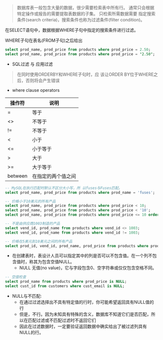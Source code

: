 
> 数据库表一般包含大量的数据，很少需要检索表中所有行。
> 通常只会根据特定操作或报告的需要提取表数据的子集。
> 只检索所需数据需要 指定搜索条件(search criteria)，搜索条件也称为过滤条件(filter condition)。

在SELECT语句中，数据根据WHERE子句中指定的搜索条件进行过滤。

WHERE子句在表名(FROM子句)之后给出

```sql
select prod_name, prod_price from products where prod_price = 2.50;
select prod_name, prod_price from products where prod_price = "2.50";
```

+ SQL过滤 与 应用过滤

> 在同时使用ORDERBY和WHERE子句时，应 该让ORDER BY位于WHERE之后，否则将会产生错误

+ where clause operators

操作符  | 说明
--------|------
=       | 等于
<>      | 不等于
!=      | 不等于
<       | 小于
<=      | 小于等于
>       | 大于
>=      | 大于等于
between | 在指定的两个值之间

```sql
-- MySQL在执行匹配时默认不区分大小写，所 以fuses与Fuses匹配。
select prod_name, prod_price from products where prod_name = 'fuses';

-- 价格小于10美元的所有产品
select prod_name, prod_price from products where prod_price < 10;
select prod_name, prod_price from products where prod_price < '10';
select prod_name, prod_price from products where prod_price <= 10 order by prod_price;

-- 不是由供应商1003制造的产品
select vend_id, prod_name from products where vend_id <> 1003;
select vend_id, prod_name from products where vend_id != 1003;

-- 价格在5美元到10美元之间的所有产品
select prod_id, vend_id, prod_name, prod_price from products where prod_price between 5 and 10 order by prod_price;

```

+ 在创建表时，表设计人员可以指定其中的列是否可以不包含值。在一个列不包含值时，称其为包含空值NULL。
    + NULL 无值(no value)，它与字段包含0、空字符串或仅仅包含空格不同。

```sql
-- 空值检查
select prod_name from products where prod_price is NULL;
select cust_id from customers where cust_email is NULL;
```

+ NULL与不匹配:
    + 在通过过滤选择出不具有特定值的行时，你可能希望返回具有NULL值的行
    + 但是，不行。因为未知具有特殊的含义，数据库不知道它们是否匹配，所以在匹配过滤或不匹配过滤时不返回它们
    + 因此在过滤数据时，一定要验证返回数据中确实给出了被过滤列具有NULL的行。



